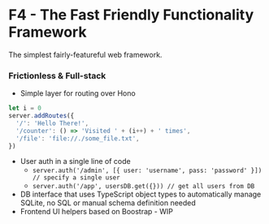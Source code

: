 # F4 - The Fast Friendly Functionality Framework

The simplest fairly-featureful web framework.

### Frictionless & Full-stack
- Simple layer for routing over Hono
```ts
let i = 0
server.addRoutes({
  '/': 'Hello There!',
  '/counter': () => 'Visited ' + (i++) + ' times',
  '/file': 'file://./some_file.txt',
})
```
- User auth in a single line of code
    - `server.auth('/admin', [{ user: 'username', pass: 'password' }]) // specify a single user`
    - `server.auth('/app', usersDB.get({})) // get all users from DB`
- DB interface that uses TypeScript object types to automatically manage SQLite, no SQL or manual schema definition needed
- Frontend UI helpers based on Boostrap - WIP
